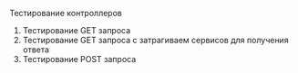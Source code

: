 Тестирование контроллеров
1. Тестирование GET запроса
2. Тестирование GET запроса с затрагиваем сервисов для получения ответа
3. Тестирование POST запроса
